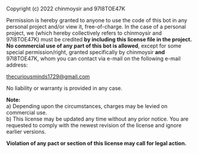 Copyright (c) 2022 chinmoysir and 97I8TOE47K

Permission is hereby granted to anyone to use the code of this bot in any personal project and/or view it, free-of-charge. In the case of a personal project, we (which hereby collectively refers to chinmoysir and 97I8TOE47K) must be credited **by including this license file in the project.** **No commercial use of any part of this bot is allowed**, except for some special permission/right, granted specifically by chinmoysir **and** 97I8TOE47K, whom you can contact via e-mail on the following e-mail address:

thecuriousminds1729@gmail.com

No liability or warranty is provided in any case.



**Note:** \
a) Depending upon the circumstances, charges may be levied on commercial use. \
b) This license may be updated any time without any prior notice. You are requested to comply with the newest revision of the license and ignore earlier versions.

**Violation of any pact or section of this license may call for legal action.**
